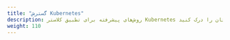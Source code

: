 ```yaml
---
title: "گسترش Kubernetes"
description: روش‌های پیشرفته برای تطبیق کلاستر Kubernetes خود با نیازهای محیط کارتان را درک کنید.
weight: 110
---
```

